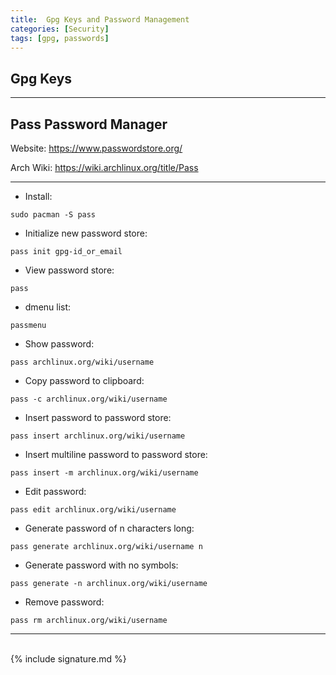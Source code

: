 ```yaml
---
title:  Gpg Keys and Password Management
categories: [Security]
tags: [gpg, passwords]
---
```


## Gpg Keys

---

## Pass Password Manager

Website:
<a href="https://www.passwordstore.org/" target="_blank">https://www.passwordstore.org/</a>

Arch Wiki:
<a href="https://wiki.archlinux.org/title/Pass" target="_blank">https://wiki.archlinux.org/title/Pass</a>

---

- Install:
```terminal
sudo pacman -S pass
```

- Initialize new password store:
```terminal
pass init gpg-id_or_email
```

- View password store:
```terminal
pass
```

- dmenu list:
```terminal
passmenu
```

- Show password:
```terminal
pass archlinux.org/wiki/username
```

- Copy password to clipboard:
```terminal
pass -c archlinux.org/wiki/username
```

- Insert password to password store:
```terminal
pass insert archlinux.org/wiki/username
```

- Insert multiline password to password store:
```terminal
pass insert -m archlinux.org/wiki/username
```

- Edit password:
```terminal
pass edit archlinux.org/wiki/username
```

- Generate password of n characters long:
```terminal
pass generate archlinux.org/wiki/username n
```

- Generate password with no symbols:
```terminal
pass generate -n archlinux.org/wiki/username
```

- Remove password:
```terminal
pass rm archlinux.org/wiki/username
```

---
<br>
{% include signature.md %}